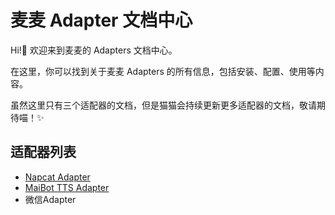 # 麦麦 Adapter 文档中心

Hi!👋 欢迎来到麦麦的 Adapters 文档中心。

在这里，你可以找到关于麦麦 Adapters 的所有信息，包括安装、配置、使用等内容。

虽然这里只有三个适配器的文档，但是猫猫会持续更新更多适配器的文档，敬请期待喵！✨

## 适配器列表
- [Napcat Adapter](./napcat)
- [MaiBot TTS Adapter](./tts/)
- 微信Adapter
